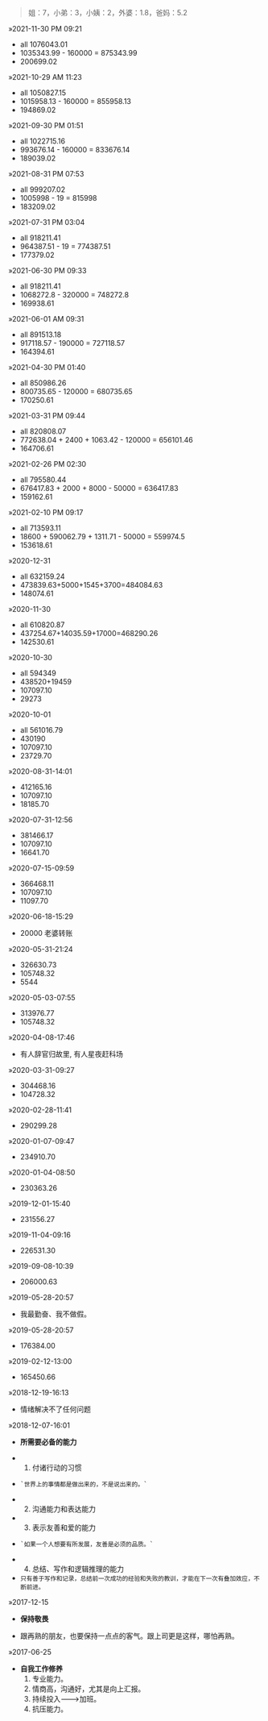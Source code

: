 > 姐：7，小弟：3，小姨：2，外婆：1.8，爸妈：5.2

&raquo;2021-11-30 PM 09:21
- all 1076043.01
- 1035343.99 - 160000 = 875343.99
- 200699.02

&raquo;2021-10-29 AM 11:23
- all 1050827.15
- 1015958.13 - 160000 = 855958.13
- 194869.02

&raquo;2021-09-30 PM 01:51
- all 1022715.16
- 993676.14 - 160000 = 833676.14
- 189039.02

&raquo;2021-08-31 PM 07:53
- all 999207.02
- 1005998 - 19 = 815998
- 183209.02

&raquo;2021-07-31 PM 03:04
- all 918211.41
- 964387.51 - 19 = 774387.51
- 177379.02

&raquo;2021-06-30 PM 09:33
- all 918211.41
- 1068272.8  - 320000 = 748272.8
- 169938.61

&raquo;2021-06-01 AM 09:31
- all 891513.18
- 917118.57  - 190000 = 727118.57
- 164394.61

&raquo;2021-04-30 PM 01:40
- all 850986.26
- 800735.65  - 120000 = 680735.65
- 170250.61

&raquo;2021-03-31 PM 09:44
- all 820808.07
- 772638.04 + 2400 + 1063.42 - 120000 = 656101.46
- 164706.61

&raquo;2021-02-26 PM 02:30
- all 795580.44
- 676417.83 + 2000 + 8000 - 50000 = 636417.83
- 159162.61

&raquo;2021-02-10 PM 09:17
- all 713593.11
- 18600 + 590062.79 + 1311.71 - 50000 = 559974.5
- 153618.61

&raquo;2020-12-31
- all 632159.24
- 473839.63+5000+1545+3700=484084.63
- 148074.61

&raquo;2020-11-30
- all 610820.87
- 437254.67+14035.59+17000=468290.26
- 142530.61

&raquo;2020-10-30
- all 594349
- 438520+19459
- 107097.10
- 29273

&raquo;2020-10-01
- all 561016.79
- 430190
- 107097.10
- 23729.70

&raquo;2020-08-31-14:01
- 412165.16
- 107097.10
- 18185.70

&raquo;2020-07-31-12:56
- 381466.17
- 107097.10
- 16641.70

&raquo;2020-07-15-09:59
- 366468.11
- 107097.10
- 11097.70

&raquo;2020-06-18-15:29
- 20000 老婆转账

&raquo;2020-05-31-21:24
- 326630.73
- 105748.32
- 5544

&raquo;2020-05-03-07:55
- 313976.77
- 105748.32

&raquo;2020-04-08-17:46
- 有人辞官归故里, 有人星夜赶科场

&raquo;2020-03-31-09:27
- 304468.16
- 104728.32

&raquo;2020-02-28-11:41
- 290299.28

&raquo;2020-01-07-09:47
- 234910.70

&raquo;2020-01-04-08:50
- 230363.26

&raquo;2019-12-01-15:40
- 231556.27

&raquo;2019-11-04-09:16
- 226531.30

&raquo;2019-09-08-10:39
- 206000.63

&raquo;2019-05-28-20:57
- 我最勤奋、我不做假。

&raquo;2019-05-28-20:57
- 176384.00

&raquo;2019-02-12-13:00
- 165450.66

&raquo;2018-12-19-16:13
- 情绪解决不了任何问题

&raquo;2018-12-07-16:01
+ **所需要必备的能力**
- 1. 付诸行动的习惯 
-     `世界上的事情都是做出来的，不是说出来的。`
- 2. 沟通能力和表达能力 
- 3. 表示友善和爱的能力 
-     `如果一个人想要有所发展，友善是必须的品质。`
- 4. 总结、写作和逻辑推理的能力
- `只有善于写作和记录，总结前一次成功的经验和失败的教训，才能在下一次有叠加效应，不断前进。`

&raquo;2017-12-15

+ **保持敬畏**
- 跟再熟的朋友，也要保持一点点的客气。跟上司更是这样，哪怕再熟。

&raquo;2017-06-25

+ **自我工作修养**
  1. 专业能力。
  2. 情商高，沟通好，尤其是向上汇报。
  3. 持续投入--->加班。
  4. 抗压能力。
